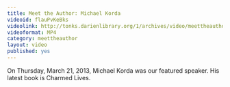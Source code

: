 ```yaml
---
title: Meet the Author: Michael Korda
videoid: flauPvKeBks
videolink: http://tonks.darienlibrary.org/1/archives/video/meettheauthor/20130321_michael_korda.m4v
videoformat: MP4
category: meettheauthor
layout: video
published: yes
---
```


On Thursday, March 21, 2013, Michael Korda was our featured speaker. His latest book is Charmed Lives. 